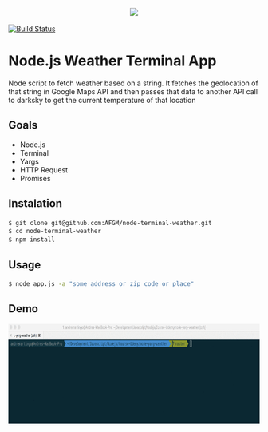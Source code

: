<p align="center">
  <img width="200" src="https://upload.wikimedia.org/wikipedia/commons/thumb/d/d9/Node.js_logo.svg/590px-Node.js_logo.svg.png" />
</p>

[![Build Status](https://travis-ci.org/andremartingo/node-terminal-weather.svg?branch=master)](https://travis-ci.org/AFGM/node-terminal-weather)

# Node.js Weather Terminal App
Node script to fetch weather based on a string.
It fetches the geolocation of that string in Google Maps API and then passes that data to another API call to darksky to get the current temperature of that location

## Goals
* Node.js
* Terminal
* Yargs
* HTTP Request
* Promises

## Instalation
```bash
$ git clone git@github.com:AFGM/node-terminal-weather.git
$ cd node-terminal-weather
$ npm install
```
## Usage
```bash
$ node app.js -a "some address or zip code or place"
```
## Demo
<img width="600" height="200" title="Size Limit logo" src="./demo.gif">
